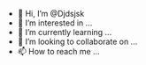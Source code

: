 - 👋 Hi, I’m @Djdsjsk
- 👀 I’m interested in ...
- 🌱 I’m currently learning ...
- 💞️ I’m looking to collaborate on ...
- 📫 How to reach me ...

<!---
Djdsjsk/Djdsjsk is a ✨ special ✨ repository because its `README.md` (this file) appears on your GitHub profile.
You can click the Preview link to take a look at your changes.
--->

